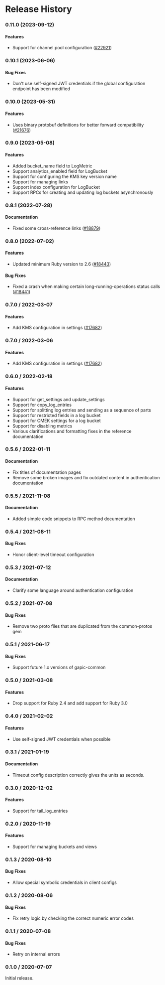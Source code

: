 # Release History

### 0.11.0 (2023-09-12)

#### Features

* Support for channel pool configuration ([#22921](https://github.com/googleapis/google-cloud-ruby/issues/22921)) 

### 0.10.1 (2023-06-06)

#### Bug Fixes

* Don't use self-signed JWT credentials if the global configuration endpoint has been modified 

### 0.10.0 (2023-05-31)

#### Features

* Uses binary protobuf definitions for better forward compatibility ([#21676](https://github.com/googleapis/google-cloud-ruby/issues/21676)) 

### 0.9.0 (2023-05-08)

#### Features

* Added bucket_name field to LogMetric 
* Support analytics_enabled field for LogBucket 
* Support for configuring the KMS key version name 
* Support for managing links 
* Support index configuration for LogBucket 
* Support RPCs for creating and updating log buckets asynchronously 

### 0.8.1 (2022-07-28)

#### Documentation

* Fixed some cross-reference links ([#18879](https://github.com/googleapis/google-cloud-ruby/issues/18879)) 

### 0.8.0 (2022-07-02)

#### Features

* Updated minimum Ruby version to 2.6 ([#18443](https://github.com/googleapis/google-cloud-ruby/issues/18443)) 
#### Bug Fixes

* Fixed a crash when making certain long-running-operations status calls ([#18441](https://github.com/googleapis/google-cloud-ruby/issues/18441)) 

### 0.7.0 / 2022-03-07

#### Features

* Add KMS configuration in settings ([#17682](https://www.github.com/googleapis/google-cloud-ruby/issues/17682))

### 0.7.0 / 2022-03-06

#### Features

* Add KMS configuration in settings ([#17682](https://www.github.com/googleapis/google-cloud-ruby/issues/17682))

### 0.6.0 / 2022-02-18

#### Features

* Support for get_settings and update_settings
* Support for copy_log_entries
* Support for splitting log entries and sending as a sequence of parts
* Support for restricted fields in a log bucket
* Support for CMEK settings for a log bucket
* Support for disabling metrics
* Various clarifications and formatting fixes in the reference documentation

### 0.5.6 / 2022-01-11

#### Documentation

* Fix titles of documentation pages
* Remove some broken images and fix outdated content in authentication documentation

### 0.5.5 / 2021-11-08

#### Documentation

* Added simple code snippets to RPC method documentation

### 0.5.4 / 2021-08-11

#### Bug Fixes

* Honor client-level timeout configuration

### 0.5.3 / 2021-07-12

#### Documentation

* Clarify some language around authentication configuration

### 0.5.2 / 2021-07-08

#### Bug Fixes

* Remove two proto files that are duplicated from the common-protos gem

### 0.5.1 / 2021-06-17

#### Bug Fixes

* Support future 1.x versions of gapic-common

### 0.5.0 / 2021-03-08

#### Features

* Drop support for Ruby 2.4 and add support for Ruby 3.0

### 0.4.0 / 2021-02-02

#### Features

* Use self-signed JWT credentials when possible

### 0.3.1 / 2021-01-19

#### Documentation

* Timeout config description correctly gives the units as seconds.

### 0.3.0 / 2020-12-02

#### Features

* Support for tail_log_entries

### 0.2.0 / 2020-11-19

#### Features

* Support for managing buckets and views

### 0.1.3 / 2020-08-10

#### Bug Fixes

* Allow special symbolic credentials in client configs

### 0.1.2 / 2020-08-06

#### Bug Fixes

* Fix retry logic by checking the correct numeric error codes

### 0.1.1 / 2020-07-08

#### Bug Fixes

* Retry on internal errors

### 0.1.0 / 2020-07-07

Initial release.
